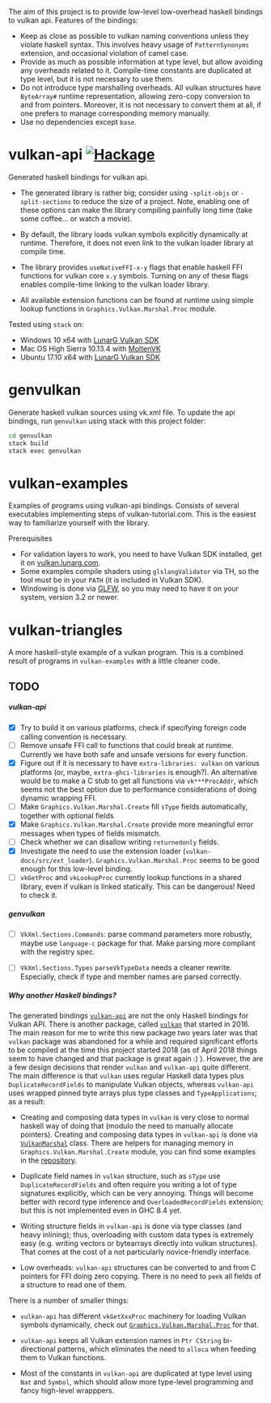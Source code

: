 The aim of this project is to provide low-level low-overhead haskell bindings to vulkan api.
Features of the bindings:

  * Keep as close as possible to vulkan naming conventions unless they violate
    haskell syntax. This involves heavy usage of `PatternSynonyms` extension,
    and occasional violation of camel case.
  * Provide as much as possible information at type level, but allow avoiding
    any overheads related to it.
    Compile-time constants are duplicated at type level, but it is not necessary
    to use them.
  * Do not introduce type marshalling overheads.
    All vulkan structures have `ByteArray#` runtime representation,
    allowing zero-copy conversion to and from pointers.
    Moreover, it is not necessary to convert them at all, if one prefers to
    manage corresponding memory manually.
  * Use no dependencies except `base`.

# vulkan-api [![Hackage](https://img.shields.io/hackage/v/vulkan-api.svg)](https://hackage.haskell.org/package/vulkan-api)

Generated haskell bindings for vulkan api.


  * The generated library is rather big; consider using `-split-objs` or `-split-sections`
    to reduce the size of a project.
    Note, enabling one of these options can make the library compiling painfully
    long time (take some coffee... or watch a movie).

  * By default, the library loads vulkan symbols explicitly dynamically at runtime.
    Therefore, it does not even link to the vulkan loader library at compile time.

  * The library provides `useNativeFFI-x-y` flags that enable haskell FFI functions
    for vulkan core `x.y` symbols.
    Turning on any of these flags enables compile-time linking to the vulkan loader library.

  * All available extension functions can be found at runtime using simple lookup
    functions in `Graphics.Vulkan.Marshal.Proc` module.


Tested using `stack` on:

  * Windows 10 x64 with [LunarG Vulkan SDK](https://www.lunarg.com/vulkan-sdk/)
  * Mac OS High Sierra 10.13.4 with [MoltenVK](https://github.com/KhronosGroup/MoltenVK)
  * Ubuntu 17.10 x64 with [LunarG Vulkan SDK](https://www.lunarg.com/vulkan-sdk/)


# genvulkan

Generate haskell vulkan sources using vk.xml file.
To update the api bindings, run `genvulkan` using stack with this project folder:
```bash
cd genvulkan
stack build
stack exec genvulkan
```

# vulkan-examples

Examples of programs using vulkan-api bindings.
Consists of several executables implementing steps of vulkan-tutorial.com.
This is the easiest way to familiarize yourself with the library.

Prerequisites
  * For validation layers to work, you need to have Vulkan SDK installed,
    get it on [vulkan.lunarg.com](https://vulkan.lunarg.com/).
  * Some examples compile shaders using `glslangValidator` via TH, so the tool must be in your `PATH`
    (it is included in Vulkan SDK).
  * Windowing is done via [GLFW](http://www.glfw.org/), so you may need to have it on your system,
    version 3.2 or newer.


# vulkan-triangles

A more haskell-style example of a vulkan program.
This is a combined result of programs in `vulkan-examples` with a little cleaner code.



## TODO

##### vulkan-api

 * [x] Try to build it on various platforms, check if specifying foreign code calling
       convention is necessary.
 * [ ] Remove unsafe FFI call to functions that could break at runtime.
       Currently we have both safe and unsafe versions for every function.
 * [x] Figure out if it is necessary to have `extra-libraries: vulkan` on various platforms
       (or, maybe, `extra-ghci-libraries` is enough?).
       An alternative would be to make a C stub to get all functions via `vk***ProcAddr`,
       which seems not the best option due to performance considerations of doing
       dynamic wrapping FFI.
 * [ ] Make `Graphics.Vulkan.Marshal.Create` fill `sType` fields automatically,
       together with optional fields
 * [x] Make `Graphics.Vulkan.Marshal.Create` provide more meaningful error
       messages when types of fields mismatch.
 * [ ] Check whether we can disallow writing `returnedonly` fields.
 * [x] Investigate the need to use the extension loader (`vulkan-docs/src/ext_loader`).
       `Graphics.Vulkan.Marshal.Proc` seems to be good enough for this low-level binding.
 * [ ] `vkGetProc` and `vkLookupProc` currently lookup functions in a shared library,
       even if vulkan is linked statically. This can be dangerous! Need to check it.

##### genvulkan

 * [ ] `VkXml.Sections.Commands`: parse command parameters more robustly,
       maybe use `language-c` package for that.
       Make parsing more compliant with the registry spec.
 * [ ] `VkXml.Sections.Types` `parseVkTypeData` needs a cleaner rewrite.
      Especially, check if type and member names are parsed correctly.


##### Why another Haskell bindings?

The generated bindings [`vulkan-api`](https://hackage.haskell.org/package/vulkan-api)
are not the only Haskell bindings for Vulkan API.
There is another package, called [`vulkan`](https://hackage.haskell.org/package/vulkan)
that started in 2016.
The main reason for me to write this new package two years later was that `vulkan`
package was abandoned for a while and required significant efforts to be compiled
at the time this project started 2018
(as of April 2018 things seem to have changed and that package is great again :) ).
However, the are a few design decisions that render `vulkan` and `vulkan-api` quite different.
The main difference is that `vulkan` uses regular Haskell data types plus `DuplicateRecordFields` to manipulate Vulkan objects,
whereas `vulkan-api` uses wrapped pinned byte arrays plus type classes and `TypeApplications`;
as a result:

  * Creating and composing data types in `vulkan` is very close to normal haskell way
    of doing that (modulo the need to manually allocate pointers).
    Creating and composing data types in `vulkan-api` is done via
    [`VulkanMarshal`](https://github.com/achirkin/vulkan/blob/master/vulkan-api/src/Graphics/Vulkan/Marshal.hs#L87)
    class.
    There are helpers for managing memory in `Graphics.Vulkan.Marshal.Create` module,
    you can find some examples in the [repository](https://github.com/achirkin/vulkan/blob/master/vulkan-triangles/src/Lib/Vulkan/Drawing.hs#L81).

  * Duplicate field names in `vulkan` structure, such as `sType` use `DuplicateRecordFields`
    and often require you writing a lot of type signatures explicitly,
    which can be very annoying.
    Things will become better with record type inference and `OverloadedRecordFields` extension;
    but this is not implemented even in GHC 8.4 yet.

  * Writing structure fields in `vulkan-api` is done via type classes (and heavy inlining);
    thus, overloading with custom data types is extremely easy
    (e.g. writing vectors or bytearrays directly into vulkan structures).
    That comes at the cost of a not particularly novice-friendly interface.

  * Low overheads: `vulkan-api` structures can be converted to and from C pointers for FFI
    doing zero copying.
    There is no need to `peek` all fields of a structure to read one of them.

There is a number of smaller things:

  * `vulkan-api` has different `vkGetXxxProc` machinery for loading Vulkan symbols dynamically,
    check out [`Graphics.Vulkan.Marshal.Proc`](https://github.com/achirkin/vulkan/blob/master/vulkan-api/src/Graphics/Vulkan/Marshal/Proc.hs)
    for that.

  * `vulkan-api` keeps all Vulkan extension names in `Ptr CString` bi-directional patterns,
    which eliminates the need to `alloca` when feeding them to Vulkan functions.

  * Most of the constants in `vulkan-api` are duplicated at type level using `Nat` and `Symbol`,
    which should allow more type-level programming and fancy high-level wrapppers.
